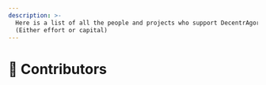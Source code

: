 ```yaml
---
description: >-
  Here is a list of all the people and projects who support DecentrAgora!
  (Either effort or capital)
---
```


# 💙 Contributors

